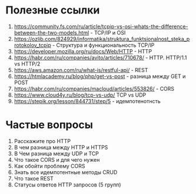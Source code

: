 # Полезные ссылки

1. https://community.fs.com/ru/article/tcpip-vs-osi-whats-the-difference-between-the-two-models.html - TCP/IP и OSI
2. https://ozlib.com/824929/informatika/struktura_funktsionalnost_steka_protokolov_tcpip - Структура и функциональность TCP/IP
3. https://developer.mozilla.org/ru/docs/Web/HTTP  - HTTP
4. https://habr.com/ru/companies/avito/articles/710678/ - HTTP. HTTP/1.1 vs HTTP/2
5. https://aws.amazon.com/ru/what-is/restful-api/ - REST
6. https://htmlacademy.ru/blog/php/get-vs-post - разница между GET и POST
7. https://habr.com/ru/companies/macloud/articles/553826/ - CORS
8. https://www.cloud4y.ru/blog/tcp-vs-udp/ TCP vs UDP
9. https://stepik.org/lesson/844731/step/5 - идемпотенотнсть 


# Частые вопросы

1. Расскажите про HTTP
2. В чем разница между HTTP и HTTPS
3. В Чем разница между UDP и TCP
4. Что такое CORS и для чего нужен
5. Как обойти проблему CORS
6. Знать все идемпотентные методы CRUD
7. Что такое REST
8. Статусы ответов HTTP запросов (5 групп)
